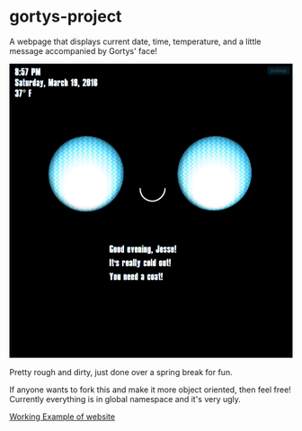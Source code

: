 # gortys-project
A webpage that displays current date, time, temperature, and a little message accompanied by Gortys' face! 

![screenshot](https://raw.githubusercontent.com/GammaGames/gortys-project/master/readme/pic.png)

Pretty rough and dirty, just done over a spring break for fun. 

If anyone wants to fork this and make it more object oriented, then feel free! Currently everything is in global namespace and it's very ugly.

[Working Example of website](http://gammagames.net/gortys/)
